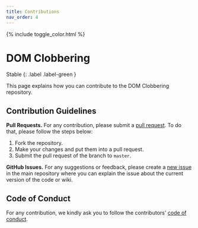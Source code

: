 ```yaml
---
title: Contributions
nav_order: 4
---
```


{% include toggle_color.html %}

# DOM Clobbering 

Stable
{: .label .label-green }


This page explains how you can contribute to the DOM Clobbering repository. 

## Contribution Guidelines

**Pull Requests.** For any contribution, please submit a [pull request](https://github.com/SoheilKhodayari/DOMClobbering/pulls). To do that, please follow the steps below:

1. Fork the repository.
2. Make your changes and put them into a pull request.
3. Submit the pull request of the branch to `master`.


**GitHub Issues.** For any suggestions or feedback, please create a [new issue](https://github.com/SoheilKhodayari/DOMClobbering/issues) in the main repository where you can explain the issue about the current version of the code or wiki. 


## Code of Conduct 

For any contribution, we kindly ask you to follow the contributors' [code of conduct](https://github.com/SoheilKhodayari/DOMClobbering/blob/master/CODE_OF_CONDUCT.md).
